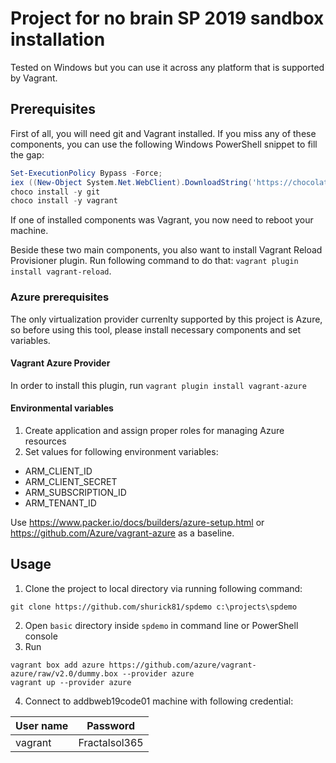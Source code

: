 # Project for no brain SP 2019 sandbox installation

Tested on Windows but you can use it across any platform that is supported by Vagrant.

## Prerequisites

First of all, you will need git and Vagrant installed. If you miss any of these components, you can use the following Windows PowerShell snippet to fill the gap:

```PowerShell
Set-ExecutionPolicy Bypass -Force;
iex ((New-Object System.Net.WebClient).DownloadString('https://chocolatey.org/install.ps1'))
choco install -y git
choco install -y vagrant
```

If one of installed components was Vagrant, you now need to reboot your machine.

Beside these two main components, you also want to install 
Vagrant Reload Provisioner plugin. Run following command to do that: `vagrant plugin install vagrant-reload`.

### Azure prerequisites

The only virtualization provider currenlty supported by this project is Azure, so before using this tool, please install necessary components and set variables.

#### Vagrant Azure Provider

In order to install this plugin, run `vagrant plugin install vagrant-azure`

#### Environmental variables

1. Create application and assign proper roles for managing Azure resources
2. Set values for following environment variables:
* ARM_CLIENT_ID
* ARM_CLIENT_SECRET
* ARM_SUBSCRIPTION_ID
* ARM_TENANT_ID

Use https://www.packer.io/docs/builders/azure-setup.html or https://github.com/Azure/vagrant-azure as a baseline.

## Usage

1. Clone the project to local directory via running following command:

`git clone https://github.com/shurick81/spdemo c:\projects\spdemo`

2. Open `basic` directory inside `spdemo` in command line or PowerShell console
3. Run
```
vagrant box add azure https://github.com/azure/vagrant-azure/raw/v2.0/dummy.box --provider azure
vagrant up --provider azure
```
4. Connect to addbweb19code01 machine with following credential:

| User name | Password |
| --------- | ---------- |
| vagrant | Fractalsol365 |
